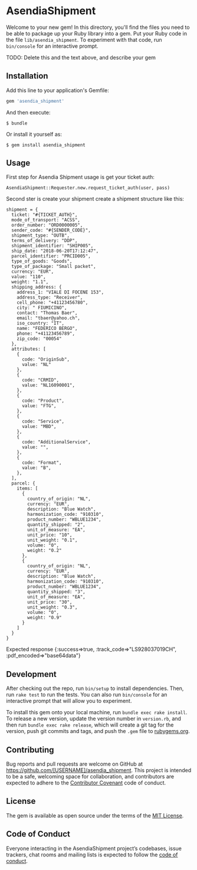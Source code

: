 # AsendiaShipment

Welcome to your new gem! In this directory, you'll find the files you need to be able to package up your Ruby library into a gem. Put your Ruby code in the file `lib/asendia_shipment`. To experiment with that code, run `bin/console` for an interactive prompt.

TODO: Delete this and the text above, and describe your gem

## Installation

Add this line to your application's Gemfile:

```ruby
gem 'asendia_shipment'
```

And then execute:

    $ bundle

Or install it yourself as:

    $ gem install asendia_shipment

## Usage

First step for Asendia Shipment usage is get your ticket auth:

    AsendiaShipment::Requester.new.request_ticket_auth(user, pass)

Second ster is create your shipment
    create a shipment structure like this:

    shipment = {
      ticket: "#{TICKET_AUTH}",
      mode_of_transport: "ACSS",
      order_number: "ORD0000005",
      sender_code: "#{SENDER_CODE}",
      shipment_type: "OUTB",
      terms_of_delivery: "DDP",
      shipment_identifier: "SHIP005",
      ship_date: "2018-06-20T17:12:47",
      parcel_identifier: "PRCID005",
      type_of_goods: "Goods",
      type_of_package: "Small packet",
      currency: "EUR",
      value: "110",
      weight: "1.1",
      shipping_address: {
        address_1: "VIALE DI FOCENE 153",
        address_type: "Receiver",
        cell_phone: "+41123456780",
        city: " FIUMICINO",
        contact: "Thomas Baer",
        email: "tbaer@yahoo.ch",
        iso_country: "IT",
        name: "FEDERICO BERGO",
        phone: "+41123456789",
        zip_code: "00054"
      },
      attributes: [
        {
          code: "OriginSub",
          value: "NL"
        },
        {
          code: "CRMID",
          value: "NL16090001",
        },
        {
          code: "Product",
          value: "FTG",
        },
        {
          code: "Service",
          value: "MBD",
        },
        {
          code: "AdditionalService",
          value: "",
        },
        {
          code: "Format",
          value: "B",
        },
      ],
      parcel: {
        items: [
          {
            country_of_origin: "NL",
            currency: "EUR",
            description: "Blue Watch",
            harmonization_code: "910310",
            product_number: "WBLUE1234",
            quantity_shipped: "2",
            unit_of_measure: "EA",
            unit_price: "10",
            unit_weight: "0.1",
            volume: "0",
            weight: "0.2"
          },
          {
            country_of_origin: "NL",
            currency: "EUR",
            description: "Blue Watch",
            harmonization_code: "910310",
            product_number: "WBLUE1234",
            quantity_shipped: "3",
            unit_of_measure: "EA",
            unit_price: "30",
            unit_weight: "0.3",
            volume: "0",
            weight: "0.9"
          }
        ]
      }
    }

  Expected response
    {:success=>true, :track_code=>"LS928037019CH", :pdf_encoded=>"base64data"}

## Development

After checking out the repo, run `bin/setup` to install dependencies. Then, run `rake test` to run the tests. You can also run `bin/console` for an interactive prompt that will allow you to experiment.

To install this gem onto your local machine, run `bundle exec rake install`. To release a new version, update the version number in `version.rb`, and then run `bundle exec rake release`, which will create a git tag for the version, push git commits and tags, and push the `.gem` file to [rubygems.org](https://rubygems.org).

## Contributing

Bug reports and pull requests are welcome on GitHub at https://github.com/[USERNAME]/asendia_shipment. This project is intended to be a safe, welcoming space for collaboration, and contributors are expected to adhere to the [Contributor Covenant](http://contributor-covenant.org) code of conduct.

## License

The gem is available as open source under the terms of the [MIT License](https://opensource.org/licenses/MIT).

## Code of Conduct

Everyone interacting in the AsendiaShipment project’s codebases, issue trackers, chat rooms and mailing lists is expected to follow the [code of conduct](https://github.com/[USERNAME]/asendia_shipment/blob/master/CODE_OF_CONDUCT.md).
